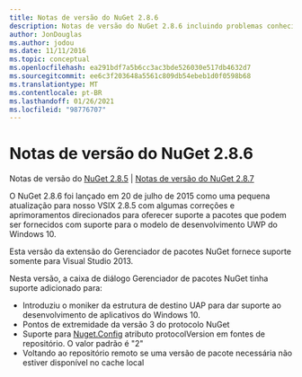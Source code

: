 ```yaml
---
title: Notas de versão do NuGet 2.8.6
description: Notas de versão do NuGet 2.8.6 incluindo problemas conhecidos, correções de bugs, recursos adicionados e DCRs.
author: JonDouglas
ms.author: jodou
ms.date: 11/11/2016
ms.topic: conceptual
ms.openlocfilehash: ea291bdf7a5b6cc3ac3bde526030e517db4632d7
ms.sourcegitcommit: ee6c3f203648a5561c809db54ebeb1d0f0598b68
ms.translationtype: MT
ms.contentlocale: pt-BR
ms.lasthandoff: 01/26/2021
ms.locfileid: "98776707"
---
```

# <a name="nuget-286-release-notes"></a>Notas de versão do NuGet 2.8.6

Notas de versão do [NuGet 2.8.5](../release-notes/nuget-2.8.5.md)  |  [Notas de versão do NuGet 2.8.7](../release-notes/nuget-2.8.7.md)

O NuGet 2.8.6 foi lançado em 20 de julho de 2015 como uma pequena atualização para nosso VSIX 2.8.5 com algumas correções e aprimoramentos direcionados para oferecer suporte a pacotes que podem ser fornecidos com suporte para o modelo de desenvolvimento UWP do Windows 10.

Esta versão da extensão do Gerenciador de pacotes NuGet fornece suporte somente para Visual Studio 2013.

Nesta versão, a caixa de diálogo Gerenciador de pacotes NuGet tinha suporte adicionado para:

* Introduziu o moniker da estrutura de destino UAP para dar suporte ao desenvolvimento de aplicativos do Windows 10.
* Pontos de extremidade da versão 3 do protocolo NuGet
* Suporte para [Nuget.Config](../consume-packages/configuring-nuget-behavior.md) atributo protocolVersion em fontes de repositório. O valor padrão é "2"
* Voltando ao repositório remoto se uma versão de pacote necessária não estiver disponível no cache local